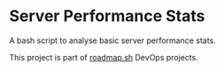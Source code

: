 # Server Performance Stats
A bash script to analyse basic server performance stats.  

This project is part of [roadmap.sh](https://roadmap.sh/projects/server-stats) DevOps projects.